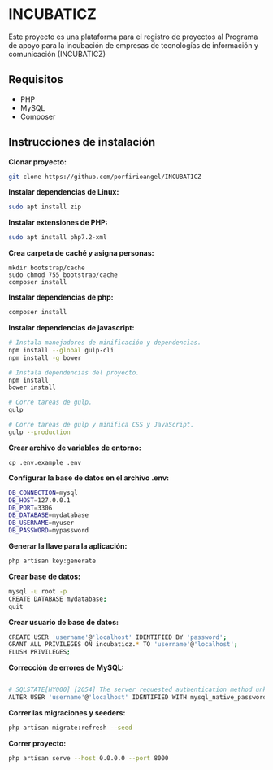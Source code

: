 # INCUBATICZ

Este proyecto es una plataforma para el registro de proyectos al Programa de 
apoyo para la incubación de empresas de tecnologías de información y 
comunicación (INCUBATICZ)

## Requisitos

- PHP
- MySQL
- Composer

## Instrucciones de instalación

**Clonar proyecto:**

```bash
git clone https://github.com/porfirioangel/INCUBATICZ
```

**Instalar dependencias de Linux:**

```bash
sudo apt install zip
```

**Instalar extensiones de PHP:**

```bash
sudo apt install php7.2-xml
```

**Crea carpeta de caché y asigna personas:**

```
mkdir bootstrap/cache
sudo chmod 755 bootstrap/cache
composer install
```

**Instalar dependencias de php:**

```bash
composer install
```

**Instalar dependencias de javascript:**

```bash
# Instala manejadores de minificación y dependencias.
npm install --global gulp-cli
npm install -g bower

# Instala dependencias del proyecto.
npm install
bower install

# Corre tareas de gulp.
gulp

# Corre tareas de gulp y minifica CSS y JavaScript.
gulp --production
```

**Crear archivo de variables de entorno:**
```
cp .env.example .env
```

**Configurar la base de datos en el archivo .env:**
```bash
DB_CONNECTION=mysql
DB_HOST=127.0.0.1
DB_PORT=3306
DB_DATABASE=mydatabase
DB_USERNAME=myuser
DB_PASSWORD=mypassword
```

**Generar la llave para la aplicación:**

```bash
php artisan key:generate
```

**Crear base de datos:**

```bash
mysql -u root -p
CREATE DATABASE mydatabase;
quit
```

**Crear usuario de base de datos:**

```bash
CREATE USER 'username'@'localhost' IDENTIFIED BY 'password';
GRANT ALL PRIVILEGES ON incubaticz.* TO 'username'@'localhost';
FLUSH PRIVILEGES;
```

**Corrección de errores de MySQL:**

```bash

# SQLSTATE[HY000] [2054] The server requested authentication method unknown to the client
ALTER USER 'username'@'localhost' IDENTIFIED WITH mysql_native_password BY 'password';
```

**Correr las migraciones y seeders:**

```bash
php artisan migrate:refresh --seed
```

**Correr proyecto:**
```bash
php artisan serve --host 0.0.0.0 --port 8000
```
